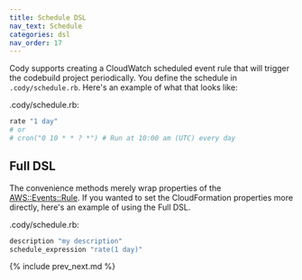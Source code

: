 ```yaml
---
title: Schedule DSL
nav_text: Schedule
categories: dsl
nav_order: 17
---
```


Cody supports creating a CloudWatch scheduled event rule that will trigger the codebuild project periodically.  You define the schedule in `.cody/schedule.rb`. Here's an example of what that looks like:

.cody/schedule.rb:

```ruby
rate "1 day"
# or
# cron("0 10 * * ? *") # Run at 10:00 am (UTC) every day
```

## Full DSL

The convenience methods merely wrap properties of the [AWS::Events::Rule](https://docs.aws.amazon.com/AWSCloudFormation/latest/UserGuide/aws-resource-events-rule.html#cfn-events-rule-description).  If you wanted to set the CloudFormation properties more directly, here's an example of using the Full DSL.

.cody/schedule.rb:

```ruby
description "my description"
schedule_expression "rate(1 day)"
```

{% include prev_next.md %}
